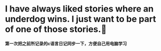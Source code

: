 # I have always liked stories where an underdog wins. I just want to be part of one of those stories.🌟
#### 第一次把之前所记录的c语言日记同步一下，方便自己用电脑学习
